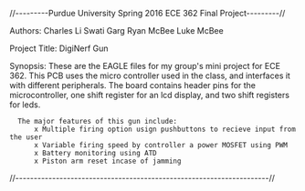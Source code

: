 //---------Purdue University Spring 2016 ECE 362 Final Project---------//

Authors:
        Charles Li
        Swati Garg
        Ryan McBee
        Luke McBee

Project Title:
        DigiNerf Gun

Synopsis:
      These are the EAGLE files for my group's mini project for ECE 362.
      This PCB uses the micro controller used in the class, and 
      interfaces it with different peripherals. The board contains header 
      pins for the microcontroller, one shift register for an lcd 
      display, and two shift registers for leds.
      
        
      The major features of this gun include:
          x Multiple firing option usign pushbuttons to recieve input from the user
          x Variable firing speed by controller a power MOSFET using PWM
          x Battery monitoring using ATD
          x Piston arm reset incase of jamming
//---------------------------------------------------------------------//
